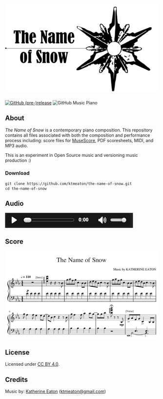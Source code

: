 # ![ktmeaton/the-name-of-snow](https://github.com/ktmeaton/the-name-of-snow/blob/master/images/The_Name_Of_Snow_logo.png)  
[![GitHub (pre-)release](https://img.shields.io/badge/Release-v0.1.0-green.svg)](https://github.com/ktmeaton/the-name-of-snow/releases/tag/v0.1.0)
![GitHub Music Piano](https://img.shields.io/badge/Music-piano-blue.svg)

## About
*The Name of Snow* is a contemporary piano composition. This repository contains all files associated with both the composition and performance process including: score files for [MuseScore](https://musescore.org/), PDF scoresheets, MIDI, and MP3 audio.  

This is an experiment in Open Source music and versioning music production :)  

### Download
```
git clone https://github.com/ktmeaton/the-name-of-snow.git   
cd the-name-of-snow
```   

## Audio
[![The_Name_Of_Snow_mp3](https://github.com/ktmeaton/the-name-of-snow/blob/master/images/media_player_mp3.png)](https://drive.google.com/open?id=11rErxMT0VbbQDg9pIrMq8wq9p0kJWOKX)

## Score
[![The_Name_Of_Snow_score](https://github.com/ktmeaton/the-name-of-snow/blob/master/images/The_Name_Of_Snow_score_preview.jpg)](https://github.com/ktmeaton/the-name-of-snow/blob/master/pdf/The_Name_of_Snow.pdf)  

## License
Licensed under [CC BY 4.0](https://github.com/ktmeaton/the-name-of-snow/blob/master/LICENSE.md).

## Credits
Music by: [Katherine Eaton](https://github.com/ktmeaton) (ktmeaton@gmail.com)  
